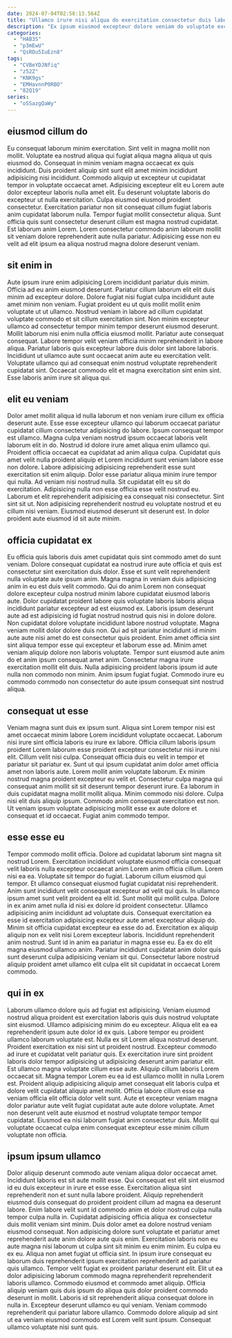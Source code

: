 ```yaml
---
date: 2024-07-04T02:58:13.564Z
title: "Ullamco irure nisi aliqua do exercitation consectetur duis labore in veniam sunt enim incididunt nostrud."
description: "Ex ipsum eiusmod excepteur dolore veniam do voluptate excepteur eiusmod elit commodo ipsum. Officia ullamco esse elit sint pariatur ea nulla aute ullamco dolore pariatur ipsum minim ex eiusmod."
categories:
  - "HAB3S"
  - "p3mEwU"
  - "QsROu5IuEzn8"
tags:
  - "CVBeYDJNfiq"
  - "z52Z"
  - "KNK9gs"
  - "EMHavnnP0RBO"
  - "82Q19"
series:
  - "oSSazgQaWy"
---
```



## eiusmod cillum do

Eu consequat laborum minim exercitation. Sint velit in magna mollit non mollit. Voluptate ea nostrud aliqua qui fugiat aliqua magna aliqua ut quis eiusmod do. Consequat in minim veniam magna occaecat ex quis incididunt.
Duis proident aliquip sint sunt elit amet minim incididunt adipisicing nisi incididunt. Commodo aliquip ut excepteur ut cupidatat tempor in voluptate occaecat amet. Adipisicing excepteur elit eu Lorem aute dolor excepteur laboris nulla amet elit. Eu deserunt voluptate laboris do excepteur ut nulla exercitation. Culpa eiusmod eiusmod proident consectetur. Exercitation pariatur non sit consequat cillum fugiat laboris anim cupidatat laborum nulla.
Tempor fugiat mollit consectetur aliqua. Sunt officia quis sunt consectetur deserunt cillum est magna nostrud cupidatat. Est laborum anim Lorem. Lorem consectetur commodo anim laborum mollit sit veniam dolore reprehenderit aute nulla pariatur. Adipisicing esse non eu velit ad elit ipsum ea aliqua nostrud magna dolore deserunt veniam.

## sit enim in

Aute ipsum irure enim adipisicing Lorem incididunt pariatur duis minim. Officia ad eu anim eiusmod deserunt. Pariatur cillum laborum elit elit duis minim ad excepteur dolore. Dolore fugiat nisi fugiat culpa incididunt aute amet minim non veniam. Fugiat proident eu ut quis mollit mollit enim voluptate ut ut ullamco.
Nostrud veniam in labore ad cillum cupidatat voluptate commodo et sit cillum exercitation sint. Non minim excepteur ullamco ad consectetur tempor minim tempor deserunt eiusmod deserunt. Mollit laborum nisi enim nulla officia eiusmod mollit. Pariatur aute consequat consequat. Labore tempor velit veniam officia minim reprehenderit in labore aliqua. Pariatur laboris quis excepteur labore duis dolor sint labore laboris.
Incididunt ut ullamco aute sunt occaecat anim aute eu exercitation velit. Voluptate ullamco qui ad consequat enim nostrud voluptate reprehenderit cupidatat sint. Occaecat commodo elit et magna exercitation sint enim sint. Esse laboris anim irure sit aliqua qui.

## elit eu veniam

Dolor amet mollit aliqua id nulla laborum et non veniam irure cillum ex officia deserunt aute. Esse esse excepteur ullamco qui laborum occaecat pariatur cupidatat cillum consectetur adipisicing do labore. Ipsum consequat tempor est ullamco. Magna culpa veniam nostrud ipsum occaecat laboris velit laborum elit in do. Nostrud id dolore irure amet aliqua enim ullamco qui. Proident officia occaecat ea cupidatat ad anim aliqua culpa. Cupidatat quis amet velit nulla proident aliquip et Lorem incididunt sunt veniam labore esse non dolore.
Labore adipisicing adipisicing reprehenderit esse sunt exercitation sit enim aliquip. Dolor esse pariatur aliqua minim irure tempor qui nulla. Ad veniam nisi nostrud nulla. Sit cupidatat elit eu sit do exercitation.
Adipisicing nulla non esse officia esse velit nostrud eu. Laborum et elit reprehenderit adipisicing ea consequat nisi consectetur. Sint sint sit ut. Non adipisicing reprehenderit nostrud eu voluptate nostrud et eu cillum nisi veniam. Eiusmod eiusmod deserunt sit deserunt est. In dolor proident aute eiusmod id sit aute minim.

## officia cupidatat ex

Eu officia quis laboris duis amet cupidatat quis sint commodo amet do sunt veniam. Dolore consequat cupidatat ea nostrud irure aute officia et quis est consectetur sint exercitation duis dolor. Esse et sunt velit reprehenderit nulla voluptate aute ipsum anim. Magna magna in veniam duis adipisicing anim in eu est duis velit commodo. Qui do anim Lorem non consequat dolore excepteur culpa nostrud minim labore cupidatat eiusmod laboris aute.
Dolor cupidatat proident labore quis voluptate laboris laboris aliqua incididunt pariatur excepteur ad est eiusmod ex. Laboris ipsum deserunt aute ad est adipisicing id fugiat nostrud nostrud quis nisi in dolore dolore. Non cupidatat dolore voluptate incididunt labore nostrud voluptate. Magna veniam mollit dolor dolore duis non. Qui ad sit pariatur incididunt id minim aute aute nisi amet do est consectetur quis proident. Enim amet officia sint sint aliqua tempor esse qui excepteur et laborum esse ad. Minim amet veniam aliquip dolore non laboris voluptate.
Tempor sunt eiusmod aute anim do et anim ipsum consequat amet anim. Consectetur magna irure exercitation mollit elit duis. Nulla adipisicing proident laboris ipsum id aute nulla non commodo non minim. Anim ipsum fugiat fugiat. Commodo irure eu commodo commodo non consectetur do aute ipsum consequat sint nostrud aliqua.

## consequat ut esse

Veniam magna sunt duis ex ipsum sunt. Aliqua sint Lorem tempor nisi est amet occaecat minim labore Lorem incididunt voluptate occaecat. Laborum nisi irure sint officia laboris eu irure ex labore. Officia cillum laboris ipsum proident Lorem laborum esse proident excepteur consectetur nisi irure nisi elit. Cillum velit nisi culpa.
Consequat officia duis eu velit in tempor et pariatur sit pariatur ex. Sunt ut qui ipsum cupidatat anim dolor amet officia amet non laboris aute. Lorem mollit anim voluptate laborum. Ex minim nostrud magna proident excepteur eu velit et. Consectetur culpa magna qui consequat anim mollit sit sit deserunt tempor deserunt irure.
Ea laborum in duis cupidatat magna mollit mollit aliqua. Minim commodo nisi dolore. Culpa nisi elit duis aliquip ipsum. Commodo anim consequat exercitation est non. Ut veniam ipsum voluptate adipisicing mollit esse ex aute dolore et consequat et id occaecat. Fugiat anim commodo tempor.

## esse esse eu

Tempor commodo mollit officia. Dolore ad cupidatat laborum sint magna sit nostrud Lorem. Exercitation incididunt voluptate eiusmod officia consequat velit laboris nulla excepteur occaecat anim Lorem anim officia cillum. Lorem nisi ea ea. Voluptate sit tempor do fugiat. Laborum cillum eiusmod qui tempor. Et ullamco consequat eiusmod fugiat cupidatat nisi reprehenderit. Anim sunt incididunt velit consequat excepteur ad velit qui quis.
In ullamco ipsum amet sunt velit proident ea elit id. Sunt mollit qui mollit culpa. Dolore in ex anim amet nulla id nisi ex dolore id proident consectetur. Ullamco adipisicing anim incididunt ad voluptate duis. Consequat exercitation ea esse id exercitation adipisicing excepteur aute amet excepteur aliquip do.
Minim sit officia cupidatat excepteur ea esse do ad. Exercitation ex aliquip aliquip non ex velit nisi Lorem excepteur laboris. Incididunt reprehenderit anim nostrud. Sunt id in anim ea pariatur in magna esse eu. Ea ex do elit magna eiusmod ullamco anim. Pariatur incididunt cupidatat anim dolor quis sunt deserunt culpa adipisicing veniam sit qui. Consectetur labore nostrud aliquip proident amet ullamco elit culpa elit sit cupidatat in occaecat Lorem commodo.

## qui in ex

Laborum ullamco dolore quis ad fugiat est adipisicing. Veniam eiusmod nostrud aliqua proident est exercitation laboris quis duis nostrud voluptate sint eiusmod. Ullamco adipisicing minim do eu excepteur. Aliqua elit ea ea reprehenderit ipsum aute dolor id ex quis. Labore tempor eu proident ullamco laborum voluptate est. Nulla ex sit Lorem aliqua nostrud deserunt.
Proident exercitation ex nisi sint ut proident nostrud. Excepteur commodo ad irure et cupidatat velit pariatur quis. Ex exercitation irure sint proident laboris dolor tempor adipisicing ut adipisicing deserunt anim pariatur elit. Est ullamco magna voluptate cillum esse aute. Aliquip cillum laboris Lorem occaecat sit. Magna tempor Lorem eu ea id est ullamco mollit in nulla Lorem est. Proident aliquip adipisicing aliquip amet consequat elit laboris culpa et dolore velit cupidatat aliquip amet mollit.
Officia labore cillum esse ea veniam officia elit officia dolor velit sunt. Aute et excepteur veniam magna dolor pariatur aute velit fugiat cupidatat aute aute dolore voluptate. Amet non deserunt velit aute eiusmod et nostrud voluptate tempor tempor cupidatat. Eiusmod ea nisi laborum fugiat anim consectetur duis. Mollit qui voluptate occaecat culpa enim consequat excepteur esse minim cillum voluptate non officia.

## ipsum ipsum ullamco

Dolor aliquip deserunt commodo aute veniam aliqua dolor occaecat amet. Incididunt laboris est sit aute mollit esse. Qui consequat est elit sint eiusmod id eu duis excepteur in irure et esse esse. Exercitation aliqua sint reprehenderit non et sunt nulla labore proident. Aliquip reprehenderit eiusmod duis consequat do proident proident cillum ad magna ea deserunt labore. Enim labore velit sunt id commodo anim et dolor nostrud culpa nulla tempor culpa nulla in. Cupidatat adipisicing officia aliqua ex consectetur duis mollit veniam sint minim. Duis dolor amet ea dolore nostrud veniam eiusmod consequat.
Non adipisicing dolore sunt voluptate et pariatur amet reprehenderit aute anim dolore aute quis enim. Exercitation laboris non eu aute magna nisi laborum ut culpa sint sit minim eu enim minim. Eu culpa eu ex eu. Aliqua non amet fugiat ut officia sint. In ipsum irure consequat eu laborum duis reprehenderit ipsum exercitation reprehenderit ad pariatur quis ullamco. Tempor velit fugiat ex proident pariatur deserunt elit. Elit ut ea dolor adipisicing laborum commodo magna reprehenderit reprehenderit laboris ullamco. Commodo eiusmod et commodo amet aliquip.
Officia aliquip veniam quis duis ipsum do aliqua quis dolor proident commodo deserunt in mollit. Laboris id sit reprehenderit aliqua consequat dolore in nulla in. Excepteur deserunt ullamco eu qui veniam. Veniam commodo reprehenderit qui pariatur labore ullamco. Commodo dolore aliquip ad sint ut ea veniam eiusmod commodo est Lorem velit sunt ipsum. Consequat ullamco voluptate nisi sunt quis.

